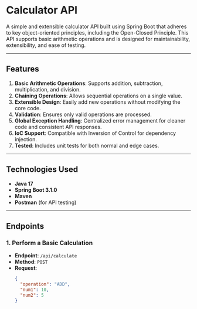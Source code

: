 # Calculator API

A simple and extensible calculator API built using Spring Boot that adheres to key object-oriented principles, including the Open-Closed Principle. This API supports basic arithmetic operations and is designed for maintainability, extensibility, and ease of testing.

---

## Features
1. **Basic Arithmetic Operations**: Supports addition, subtraction, multiplication, and division.
2. **Chaining Operations**: Allows sequential operations on a single value.
3. **Extensible Design**: Easily add new operations without modifying the core code.
4. **Validation**: Ensures only valid operations are processed.
5. **Global Exception Handling**: Centralized error management for cleaner code and consistent API responses.
6. **IoC Support**: Compatible with Inversion of Control for dependency injection.
7. **Tested**: Includes unit tests for both normal and edge cases.

---

## Technologies Used
- **Java 17**
- **Spring Boot 3.1.0**
- **Maven**
- **Postman** (for API testing)

---

## Endpoints

### **1. Perform a Basic Calculation**
- **Endpoint**: `/api/calculate`
- **Method**: `POST`
- **Request**:
  ```json
  {
    "operation": "ADD",
    "num1": 10,
    "num2": 5
  }
